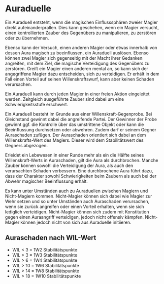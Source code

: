 # Auraduelle

Ein Auraduell entsteht, wenn die magischen Einflusssphären zweier Magier direkt aufeinanderprallen. Dies kann geschehen, wenn ein Magier versucht, einen kontrollierten Zauber des Gegenübers zu manipulieren, zu zerstören oder zu übernehmen.

Ebenso kann der Versuch, einen anderen Magier oder etwas innerhalb von dessen Aura magisch zu beeinflussen, ein Auraduell auslösen. Ebenso können zwei Magier sich gegenseitig mit der Macht ihrer Gedanken angreifen, mit dem Ziel, die magische Verteidigung des Gegenübers zu zerstören. Greift ein Magier einen anderen mental an, so kann sich der angegriffene Magier dazu entscheiden, sich zu verteidigen. Er erhält in dem Fall einen Vorteil auf seinen Willenskraftswurf, kann aber keinen Schaden verursachen.

Ein Auraduell kann durch jeden Magier in einer freien Aktion eingeleitet werden. Zeitgleich ausgeführte Zauber sind dabei um eine Schwierigkeitsstufe erschwert.

Ein Auraduell besteht im Grunde aus einer Willenskraft-Gegenprobe. Bei Gleichstand gewinnt dabei die angreifende Partei. Der Gewinner der Probe gewinnt ggf. die Kontrolle über das umstrittene Objekt oder kann die Beeinflussung durchsetzen oder abwehren. Zudem darf er seinem Gegner Auraschaden zufügen. Der Auraschaden orientiert sich dabei an dem Willenskrafts-Wert des Magiers. Dieser wird dem Stabilitätswert des Gegners abgezogen.

Erleidet ein Lebewesen in einer Runde mehr als ein die Hälfte seines Willenskraft-Werts in Auraschaden, gilt die Aura als durchbrochen. Manche Zauber können sowohl die Verteidigung der Aura, als auch den verursachten Schaden verbessern. Eine durchbrochene Aura führt dazu, dass der Charakter sowohl Schwierigkeiten beim Zaubern als auch bei der Abwehr magischer Beeinflussung erhält.

Es kann unter Umständen auch zu Auraduellen zwischen Magiern und Nicht-Magiern kommen. Nicht-Magier können sich dabei wie Magier zur Wehr setzen und so unter Umständen auch Auraschaden verursachen, wenn sie zurück angreifen oder einen Vorteil erhalten, wenn sie sich lediglich verteidigen. Nicht-Magier können sich zudem mit Konstitution gegen einen Auraangriff verteidigen, jedoch nicht offensiv kämpfen. Nicht-Magier können jedoch nicht von sich aus Auraduelle initiieren.

## Auraschaden nach WIL-Wert

- WIL < 3 = 1W2 Stabilitätspunkte
- WIL > 3 = 1W3 Stabilitätspunkte
- WIL > 6 = 1W4 Stabilitätspunkte
- WIL > 10 = 1W6 Stabilitätspunkte
- WIL > 14 = 1W8 Stabilitätspunkte
- WIL > 18 = 1W10 Stabilitätspunkte
